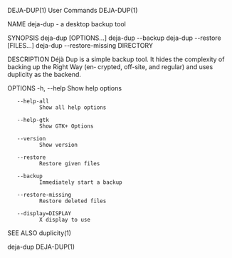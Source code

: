 DEJA-DUP(1)                                  User Commands                                 DEJA-DUP(1)

NAME
       deja-dup - a desktop backup tool

SYNOPSIS
       deja-dup [OPTIONS…]
       deja-dup --backup
       deja-dup --restore [FILES…]
       deja-dup --restore-missing DIRECTORY

DESCRIPTION
       Déjà  Dup  is  a  simple backup tool.  It hides the complexity of backing up the Right Way (en‐
       crypted, off-site, and regular) and uses duplicity as the backend.

OPTIONS
       -h, --help
              Show help options

       --help-all
              Show all help options

       --help-gtk
              Show GTK+ Options

       --version
              Show version

       --restore
              Restore given files

       --backup
              Immediately start a backup

       --restore-missing
              Restore deleted files

       --display=DISPLAY
              X display to use

SEE ALSO
       duplicity(1)

deja-dup                                                                                   DEJA-DUP(1)
